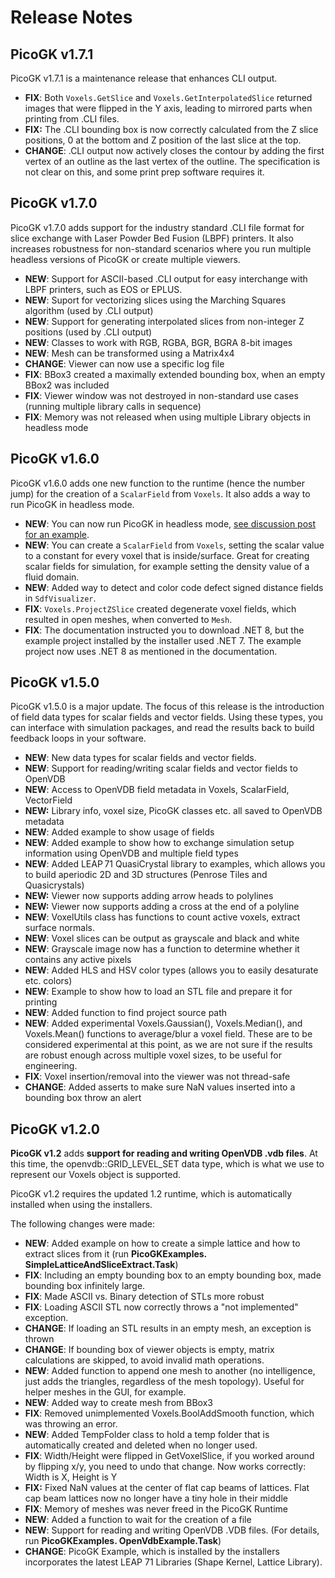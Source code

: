 # Release Notes

## PicoGK v1.7.1

PicoGK v1.7.1 is a maintenance release that enhances CLI output.

- **FIX**: Both `Voxels.GetSlice` and `Voxels.GetInterpolatedSlice` returned images that were flipped in the Y axis, leading to mirrored parts when printing from .CLI files.
- **FIX:** The .CLI bounding box is now correctly calculated from the Z slice positions, 0 at the bottom and Z position of the last slice at the top.
- **CHANGE**: .CLI output now actively closes the contour by adding the first vertex of an outline as the last vertex of the outline. The specification is not clear on this, and some print prep software requires it.

## PicoGK v1.7.0

PicoGK v1.7.0 adds support for the industry standard .CLI file format for slice exchange with Laser Powder Bed Fusion (LBPF) printers. It also increases robustness for non-standard scenarios where you run multiple headless versions of PicoGK or create multiple viewers.

- **NEW**: Support for ASCII-based .CLI output for easy interchange with LBPF printers, such as EOS or EPLUS.
- **NEW**: Suport for vectorizing slices using the Marching Squares algorithm (used by .CLI output)
- **NEW**: Support for generating interpolated slices from non-integer Z positions (used by .CLI output)
- **NEW**: Classes to work with RGB, RGBA, BGR, BGRA 8-bit images
- **NEW**: Mesh can be transformed using a Matrix4x4
- **CHANGE**: Viewer can now use a specific log file
- **FIX**: BBox3 created a maximally extended bounding box, when an empty BBox2 was included
- **FIX**: Viewer window was not destroyed in non-standard use cases (running multiple library calls in sequence)
- **FIX**: Memory was not released when using multiple Library objects in headless mode

## PicoGK v1.6.0

PicoGK v1.6.0 adds one new function to the runtime (hence the number jump) for the creation of a `ScalarField` from `Voxels`. It also adds a way to run PicoGK in headless mode.

- **NEW**: You can now run PicoGK in headless mode, [see discussion post for an example](https://github.com/leap71/PicoGK/discussions/30). 
- **NEW**: You can create a `ScalarField` from `Voxels`, setting the scalar value to a constant for every voxel that is inside/surface. Great for creating scalar fields for simulation, for example setting the density value of a fluid domain.
- **NEW**: Added way to detect and color code defect signed distance fields in `SdfVisualizer`.
- **FIX**: `Voxels.ProjectZSlice` created degenerate voxel fields, which resulted in open meshes, when converted to `Mesh`.
- **FIX**: The documentation instructed you to download .NET 8, but the example project installed by the installer used .NET 7. The example project now uses .NET 8 as mentioned in the documentation. 

## PicoGK v1.5.0

PicoGK v1.5.0 is a major update. The focus of this release is the introduction of field data types for scalar fields and vector fields. Using these types, you can interface with simulation packages, and read the results back to build feedback loops in your software.

- **NEW**: New data types for scalar fields and vector fields.
- **NEW**: Support for reading/writing scalar fields and vector fields to OpenVDB
- **NEW**: Access to OpenVDB field metadata in Voxels, ScalarField, VectorField
- **NEW:** Library info, voxel size, PicoGK classes etc. all saved to OpenVDB metadata
- **NEW**: Added example to show usage of fields
- **NEW**: Added example to show how to exchange simulation setup information using OpenVDB and multiple field types
- **NEW**: Added LEAP 71 QuasiCrystal library to examples, which allows you to build aperiodic 2D and 3D structures (Penrose Tiles and Quasicrystals)
- **NEW:** Viewer now supports adding arrow heads to polylines
- **NEW:** Viewer now supports adding a cross at the end of a polyline
- **NEW**: VoxelUtils class has functions to count active voxels, extract surface normals.
- **NEW**: Voxel slices can be output as grayscale and black and white
- **NEW**: Grayscale image now has a function to determine whether it contains any active pixels
- **NEW**: Added HLS and HSV color types (allows you to easily desaturate etc. colors)
- **NEW**: Example to show how to load an STL file and prepare it for printing
- **NEW**: Added function to find project source path
- **NEW**: Added experimental Voxels.Gaussian(), Voxels.Median(), and Voxels.Mean() functions to average/blur a voxel field. These are to be considered experimental at this point, as we are not sure if the results are robust enough across multiple voxel sizes, to be useful for engineering.
- **FIX**: Voxel insertion/removal into the viewer was not thread-safe
- **CHANGE**: Added asserts to make sure NaN values inserted into a bounding box throw an alert



## PicoGK v1.2.0

**PicoGK v1.2** adds **support for reading and writing OpenVDB .vdb files**. At this time, the openvdb::GRID_LEVEL_SET data type, which is what we use to represent our Voxels object is supported.

PicoGK v1.2 requires the updated 1.2 runtime, which is automatically installed when using the installers.

The following changes were made:

- **NEW**: Added example on how to create a simple lattice and how to extract slices from it (run **PicoGKExamples. SimpleLatticeAndSliceExtract.Task**)
- **FIX**: Including an empty bounding box to an empty bounding box, made bounding box infinitely large.
- **FIX**: Made ASCII vs. Binary detection of STLs more robust
- **FIX**: Loading ASCII STL now correctly throws a "not implemented" exception.
- **CHANGE**: If loading an STL results in an empty mesh, an exception is thrown
- **CHANGE**: If bounding box of viewer objects is empty, matrix calculations are skipped, to avoid invalid math operations.
- **NEW**: Added function to append one mesh to another (no intelligence, just adds the triangles, regardless of the mesh topology). Useful for helper meshes in the GUI, for example.
- **NEW**: Added way to create mesh from BBox3
- **FIX**: Removed unimplemented Voxels.BoolAddSmooth function, which was throwing an error.
- **NEW**: Added TempFolder class to hold a temp folder that is automatically created and deleted when no longer used.
- **FIX**: Width/Height were flipped in GetVoxelSlice, if you worked around by flipping x/y, you need to undo that change. Now works correctly: Width is X, Height is Y
- **FIX:** Fixed NaN values at the center of flat cap beams of lattices. Flat cap beam lattices now no longer have a tiny hole in their middle
- **FIX**: Memory of meshes was never freed in the PicoGK Runtime
- **NEW**: Added a function to wait for the creation of a file
- **NEW**: Support for reading and writing OpenVDB .VDB files. (For details, run **PicoGKExamples. OpenVdbExample.Task**)
- **CHANGE**: PicoGK Example, which is installed by the installers incorporates the latest LEAP 71 Libraries (Shape Kernel, Lattice Library).

